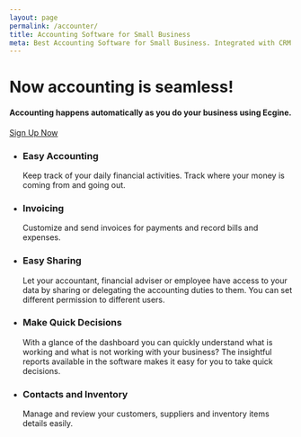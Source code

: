 ```yaml
---
layout: page
permalink: /accounter/
title: Accounting Software for Small Business
meta: Best Accounting Software for Small Business. Integrated with CRM to help you grow your business faster.
---
```

<div>
	<div class="header-image accounter-img">
		<div class="container">
	   		<h1>Now accounting is seamless!</h1>
			<h4>Accounting happens automatically as you do your business using Ecgine.</h4>
			<a class="btn btn-success btn-lg signup" href="{{ site.signup }}">Sign Up Now</a>
		</div>
		<div class="header-last"></div>
   </div>
</div>

</div>
<div class="container">
 <div class="features">
	  <ul class="feature">
	  	<li>
	  		<i class="glyphicon glyphicon-certificate"></i>
	  		<h3>Easy Accounting</h3>
	  		<p>Keep track of your daily financial activities. Track where your money is coming from and going out.</p>
	  	</li>
	  </ul>
	  <ul class="feature">
	  	<li>
	  		<i class="glyphicon glyphicon-usd"></i>
	  		<h3>Invoicing</h3>
	  		<p>Customize and send invoices for payments and record bills and expenses.</p>
	  	</li>
	  </ul>
	  <ul class="feature">
	  	<li>
	  		<i class="glyphicon glyphicon-move"></i>
	  		<h3>Easy Sharing</h3>
	  		<p>Let your accountant, financial adviser or employee have access to your data by sharing or delegating the accounting duties to them. You can set different permission to different users.</p>
	  	</li>
	  </ul>
	  <ul class="feature">
	  	<li>
	  		<i class="glyphicon glyphicon-ok"></i>
	  		<h3>Make Quick Decisions</h3>
	  		<p>With a glance of the dashboard you can quickly understand what is working and what is not working with your business? The insightful reports available in the software makes it easy for you to take quick decisions.</p>
	  	</li>
	  </ul>
	  <ul class="feature">
	  	<li>
	  		<i class="glyphicon glyphicon-inbox"></i>
	  		<h3>Contacts and Inventory</h3>
	  		<p>Manage and review your customers, suppliers and inventory items details easily.</p>
	  	</li>
	  </ul>
  </div>
</div>
